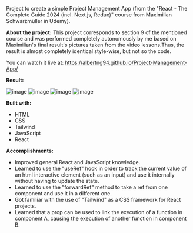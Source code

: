 Project to create a simple Project Management App (from the "React - The Complete Guide 2024 (incl. Next.js, Redux)" course from Maximilian Schwarzmüller in Udemy).

**About the project:** This project corresponds to section 9 of the mentioned course and was performed completely autonomously by me based on Maximilian's final result's pictures taken from the video lessons.Thus, the result is almost completely identical style-wise, but not so the code.

You can watch it live at: https://albertng94.github.io/Project-Management-App/

**Result:**

![image](https://github.com/albertng94/Project-Management-App/assets/120219974/85df3b5f-642f-4b1b-9c67-e4c9b5794629)
![image](https://github.com/albertng94/Project-Management-App/assets/120219974/efb81199-c0b4-451a-8029-de0d5ffd4d2d)
![image](https://github.com/albertng94/Project-Management-App/assets/120219974/89280892-5d30-4a54-8edd-b7041c347446)
![image](https://github.com/albertng94/Project-Management-App/assets/120219974/58550ad8-1b59-41c1-8195-826310f05a8d)

**Built with:**
- HTML
- CSS
- Tailwind
- JavaScript
- React

**Accomplishments:**
- Improved general React and JavaScript knowledge.
- Learned to use the "useRef" hook in order to track the current value of an html interactive element (such as an input) and use it internally without having to update the state.
- Learned to use the "forwardRef" method to take a ref from one component and use it in a different one.
- Got familiar with the use of "Tailwind" as a CSS framework for React projects.
- Learned that a prop can be used to link the execution of a function in component A, causing the execution of another function in component B.




